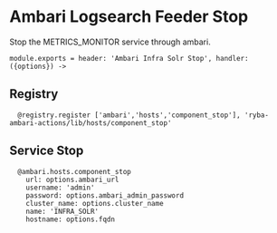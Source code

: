 
# Ambari Logsearch Feeder Stop

Stop the METRICS_MONITOR service through ambari.

    module.exports = header: 'Ambari Infra Solr Stop', handler: ({options}) ->

## Registry

      @registry.register ['ambari','hosts','component_stop'], 'ryba-ambari-actions/lib/hosts/component_stop'

## Service Stop

      @ambari.hosts.component_stop
        url: options.ambari_url
        username: 'admin'
        password: options.ambari_admin_password
        cluster_name: options.cluster_name
        name: 'INFRA_SOLR'
        hostname: options.fqdn

